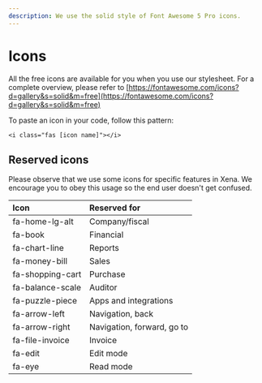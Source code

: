 ```yaml
---
description: We use the solid style of Font Awesome 5 Pro icons.
---
```


# Icons

All the free icons are available for you when you use our stylesheet. For a complete overview, please refer to [https://fontawesome.com/icons?d=gallery&s=solid&m=free](https://fontawesome.com/icons?d=gallery&s=solid&m=free)

To paste an icon in your code, follow this pattern:

```text
<i class="fas [icon name]"></i>
```

## Reserved icons

Please observe that we use some icons for specific features in Xena. We encourage you to obey this usage so the end user doesn't get confused.

| Icon | Reserved for |
| :--- | :--- |
| fa-home-lg-alt | Company/fiscal |
| fa-book | Financial |
| fa-chart-line | Reports |
| fa-money-bill | Sales |
| fa-shopping-cart | Purchase |
| fa-balance-scale | Auditor |
| fa-puzzle-piece | Apps and integrations |
| fa-arrow-left | Navigation, back |
| fa-arrow-right | Navigation, forward, go to |
| fa-file-invoice | Invoice |
| fa-edit | Edit mode |
| fa-eye | Read mode |

